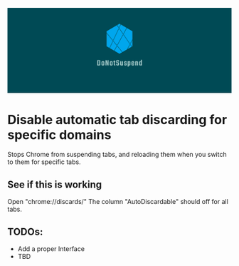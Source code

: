 ![DoNotSuspend logo](https://github.com/MartinWie/DoNotSuspend/blob/master/DoNotSuspend_logo.png)

# Disable automatic tab discarding for specific domains
Stops Chrome from suspending tabs, and reloading them when you switch to them for specific tabs.


## See if this is working
Open "chrome://discards/" 
The column "AutoDiscardable" should off for all tabs.



## TODOs: 
- Add a proper Interface
- TBD